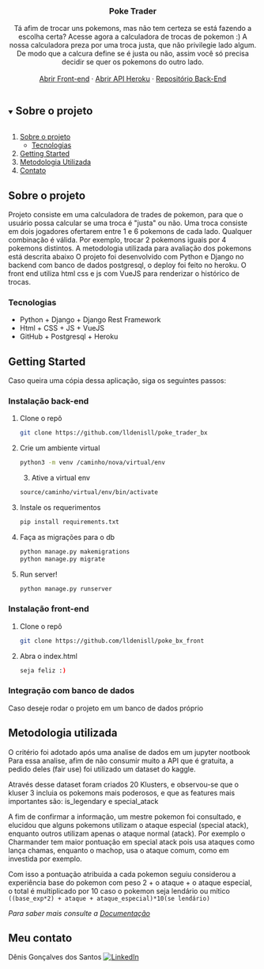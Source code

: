 <h3 align="center">Poke Trader</h3>

  <p align="center">
    Tá afim de trocar uns pokemons, mas não tem certeza se está fazendo a escolha certa? Acesse agora a calculadora de trocas de pokemon :) 
    A nossa calculadora preza por uma troca justa, que não privilegie lado algum.
    De modo que a calcura define se é justa ou não, assim você só precisa decidir se quer os pokemons do outro lado. 
    <br />
    <br />
    <a href="https://lldenisll.github.io/poke_bx_front/index.html" targe="blank">Abrir Front-end</a>
    ·
    <a href="https://calm-inlet-80092.herokuapp.com/core/" targe="blank">Abrir API Heroku</a>
    ·
    <a href="https://github.com/lldenisll/poke_trader_bx" targe="blank">Repositório Back-End</a>
  </p>
</p>



<!-- TABLE OF CONTENTS -->
<details open="open">
  <summary><h2 style="display: inline-block">Sobre o projeto</h2></summary>
  <ol>
    <li>
      <a href="#sobre-o-projeto">Sobre o projeto</a>
      <ul>
        <li><a href="#tecnologias">Tecnologias</a></li>
      </ul>
    </li>
    <li>
      <a href="#getting-started">Getting Started</a>
    </li>
    <li><a href="#metodologia-utilizada">Metodologia Utilizada</a></li>
    <li><a href="#meu-contato">Contato</a></li>
  </ol>
</details>



<!-- ABOUT THE PROJECT -->
## Sobre o projeto
Projeto consiste em uma calculadora de trades de pokemon, para que o usuário possa calcular se
uma troca é "justa" ou não. Uma troca consiste em dois jogadores ofertarem entre 1 e 6 pokemons de cada lado. Qualquer
combinação é válida. Por exemplo, trocar 2 pokemons iguais por 4 pokemons distintos. A metodologia utilizada para avaliação dos pokemons está descrita abaixo
O projeto foi desenvolvido com Python e Django no backend com banco de dados postgresql, o deploy foi feito no heroku. 
O front end utiliza html css e js com VueJS para renderizar o histórico de trocas.

### Tecnologias

* []() Python + Django + Django Rest Framework
* []() Html + CSS + JS + VueJS
* []() GitHub + Postgresql + Heroku



<!-- GETTING STARTED -->
## Getting Started

Caso queira uma cópia dessa aplicação, siga os seguintes passos:

### Instalação back-end

1. Clone o repô
   ```sh
   git clone https://github.com/lldenisll/poke_trader_bx
   ```
2. Crie um ambiente virtual
   ```sh
   python3 -m venv /caminho/nova/virtual/env
   ```
   3. Ative a virtual env
   ```sh
   source/caminho/virtual/env/bin/activate
   ```
3. Instale os requerimentos
   ```sh
   pip install requirements.txt
   ```
3. Faça as migrações para o db
   ```sh
   python manage.py makemigrations
   python manage.py migrate
   ```
3. Run server!
   ```sh
   python manage.py runserver
   ```
### Instalação front-end

1. Clone o repô
   ```sh
   git clone https://github.com/lldenisll/poke_bx_front
   ```
2. Abra o index.html
   ```sh
   seja feliz :)
   ```
### Integração com banco de dados
Caso deseje rodar o projeto em um banco de dados próprio


## Metodologia utilizada

O critério foi adotado após uma analise de dados em um jupyter nootbook
Para essa analise, afim de não consumir muito a API que é gratuita, a pedido deles (fair use) foi utilizado um dataset do kaggle.

Através desse dataset foram criados 20 Klusters, e observou-se que o kluser 3 incluia os pokemons mais poderosos, e que as features mais importantes são: is_legendary e special_atack

A fim de confirmar a informação, um mestre pokemon foi consultado, e elucidou que alguns pokemons utilizam o ataque especial (special atack), enquanto outros utilizam apenas o ataque normal (atack). Por exemplo o Charmander tem maior pontuação em special atack pois usa ataques como lança chamas, enquanto o machop, usa o ataque comum, como em investida por exemplo.

Com isso a pontuação atribuida a cada pokemon seguiu considerou a experiência base do pokemon com peso 2 + o ataque + o ataque especial, o total é multiplicado por 10 caso o pokemon seja lendário ou mítico `((base_exp*2) + ataque + ataque_especial)*10(se lendário)`


_Para saber mais consulte a [Documentação](https://lldenisll.github.io/poke_bx_front/metodologia.html)_


## Meu contato

Dênis Gonçalves dos Santos 
[![LinkedIn][linkedin-shield]][linkedin-url]



[linkedin-shield]: https://img.shields.io/badge/-LinkedIn-black.svg?style=for-the-badge&logo=linkedin&colorB=555
[linkedin-url]: https://www.linkedin.com/in/denis142/
